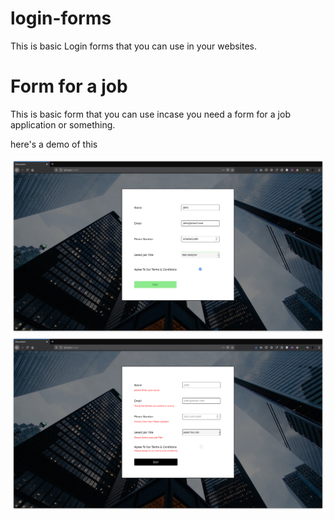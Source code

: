 # login-forms
This is basic Login forms that you can use in your websites. 


# Form for a job

This is basic form that you can use incase you need a form for a job application or something. 

here's a demo of this

![screenshot](https://github.com/d4az/login-forms/blob/main/demo/form%20for%20a%20job/demo3.png)
![screenshot](https://github.com/d4az/login-forms/blob/main/demo/form%20for%20a%20job/formdemoone.png)

